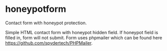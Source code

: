# honeypotform
Contact form with honeypot protection.

Simple HTML contact form with honeypot hidden field. If honeypot field is filled in, form will not submit.
Form uses phpmailer which can be found here https://github.com/spydertech/PHPMailer.
